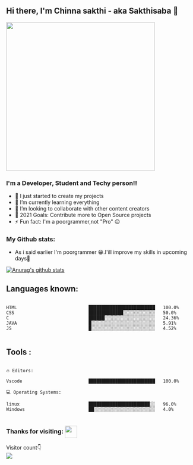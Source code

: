 ## Hi there, I'm Chinna sakthi - aka Sakthisaba 👋

<img src="https://cdn.dribbble.com/users/10549/screenshots/9916149/media/a9dbfea8e23e5b8e23db142528c3bc9f.png" width=400px >


### I'm a Developer, Student and Techy person!!

- 🔭 I just started to create my projects
- 🌱 I’m currently learning everything 
- 👯 I’m looking to collaborate with other content creators
- 🥅 2021 Goals: Contribute more to Open Source projects
- ⚡ Fun fact: I'm a poorgrammer,not "Pro" 😉



### My Github stats:

 - As i said earlier I'm poorgrammer 😁.I'ill improve my skills in upcoming days🤟
<a href="https://github.com/Sakthisaba/github-readme-stats">
  <img align="center" src="https://github-readme-stats.vercel.app/api?username=Sakthisaba&show_icons=true&include_all_commits=true&theme=default" alt="Anurag's github stats" />
</a>

<br />





## Languages known: ##

```text

HTML                           █████████████████████████   100.0% 
CSS                            █████████████░░░░░░░░░░░░   50.0% 
C                              ██████░░░░░░░░░░░░░░░░░░░   24.36% 
JAVA                           █░░░░░░░░░░░░░░░░░░░░░░░░   5.91% 
JS                             █░░░░░░░░░░░░░░░░░░░░░░░░   4.52%


```
## Tools : ##
```text

🔥 Editors: 

Vscode                         █████████████████████████   100.0%

💻 Operating Systems: 

linux                          ███████████████████████░░   96.0%
Windows                        ██░░░░░░░░░░░░░░░░░░░░░░░   4.0%


```

### Thanks for visiting: <img align="center" src="https://github.com/rajput2107/rajput2107/blob/master/Assets/Handshake.gif" height="33px" />
 <p> 
   Visitor count👇<br>
  
  <img src="https://profile-counter.glitch.me/Sakthisaba/count.svg" />
 </p>
